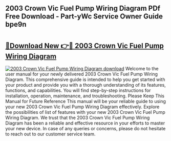 ## 2003 Crown Vic Fuel Pump Wiring Diagram PDf Free Download - Part-yWc Service Owner Guide bpe9n

# <h2><a href="http://dfkbjmu.blite.top/?on=2003+Crown+Vic+Fuel+Pump+Wiring+Diagram">🔗Download New 👉🔴 2003 Crown Vic Fuel Pump Wiring Diagram</a></h2>

[![2003 Crown Vic Fuel Pump Wiring Diagram download](https://i.imgur.com/lujVjoI.png)](http://dfkbjmu.blite.top/?on=2003+Crown+Vic+Fuel+Pump+Wiring+Diagram)
Welcome to the user manual for your newly delivered 2003 Crown Vic Fuel Pump Wiring Diagram. This comprehensive guide is intended to help you get started with your product and provide you with a thorough understanding of its features, functions, and capabilities. You will find step-by-step instructions for installation, operation, maintenance, and troubleshooting. Please Keep This Manual for Future Reference This manual will be your reliable guide to using your new 2003 Crown Vic Fuel Pump Wiring Diagram effectively. Explore the possibilities of list of features with your new 2003 Crown Vic Fuel Pump Wiring Diagram. We trust that the 2003 Crown Vic Fuel Pump Wiring Diagram has been a reliable and effective resource in your efforts to master your new device. In case of any queries or concerns, please do not hesitate to reach out to our customer service team.
